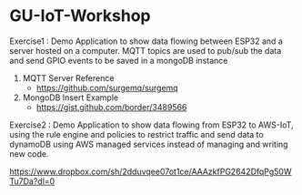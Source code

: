 # GU-IoT-Workshop
Exercise1 : Demo Application to show data flowing between ESP32 and a server hosted on a computer. MQTT topics are used to pub/sub the data and send GPIO events to be saved in a mongoDB instance

1. MQTT Server Reference 
   - https://github.com/surgemq/surgemq
2. MongoDB Insert Example
   - https://gist.github.com/border/3489566
   
   
Exercise2 : Demo Application to show data flowing from ESP32 to AWS-IoT, using the rule engine and policies to restrict traffic and send data to dynamoDB using AWS managed services instead of managing and writing new code.



https://www.dropbox.com/sh/2dduvqee07ot1ce/AAAzkfPG2642DfqPg50WTu7Da?dl=0
